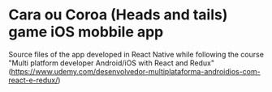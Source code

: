 # Cara ou Coroa (Heads and tails) game iOS mobbile app

Source files of the app developed in React Native while following the course "Multi platform developer Android/iOS with React and Redux" (https://www.udemy.com/desenvolvedor-multiplataforma-androidios-com-react-e-redux/)
